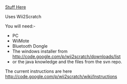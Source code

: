 [Stuff Here](Your.md)

Uses Wii2Scratch

You will need:-
  * PC
  * WiiMote
  * Bluetooth Dongle
  * The windows installer from http://code.google.com/p/wii2scratch/downloads/list
  * or the java knowledge and the files from the svn repo.

The current instructions are here http://code.google.com/p/wii2scratch/wiki/Instructions